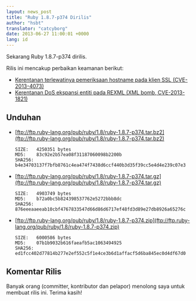 ```yaml
---
layout: news_post
title: "Ruby 1.8.7-p374 Dirilis"
author: "hsbt"
translator: "catcyborg"
date: 2013-06-27 11:00:01 +0000
lang: id
---
```


Sekarang Ruby 1.8.7-p374 dirilis.

Rilis ini mencakup perbaikan keamanan berikut:

 * [Kerentanan terlewatinya pemeriksaan hostname pada klien SSL
   (CVE-2013-4073)](/id/news/2013/06/27/hostname-check-bypassing-vulnerability-in-openssl-client-cve-2013-4073/)
 * [Kerentanan DoS ekspansi entiti pada REXML
   (XML bomb, CVE-2013-1821)](/id/news/2013/02/22/rexml-dos-2013-02-22/)

## Unduhan

* [ftp://ftp.ruby-lang.org/pub/ruby/1.8/ruby-1.8.7-p374.tar.bz2](ftp://ftp.ruby-lang.org/pub/ruby/1.8/ruby-1.8.7-p374.tar.bz2)

      SIZE:   4250351 bytes
      MD5:    83c92e2b57ea08f31187060098b2200b
      SHA256: b4e34703137f7bfb8761c4ea474f7438d6ccf440b3d35f39cc5e4d4e239c07e3

* [ftp://ftp.ruby-lang.org/pub/ruby/1.8/ruby-1.8.7-p374.tar.gz](ftp://ftp.ruby-lang.org/pub/ruby/1.8/ruby-1.8.7-p374.tar.gz)

      SIZE:   4903749 bytes
      MD5:    b72a0bc5b824398537762e5272bbb8dc
      SHA256: 876eeeaaeeab10cbf4767833547d66d86d6717ef48fd3d89e27db8926a65276c

* [ftp://ftp.ruby-lang.org/pub/ruby/1.8/ruby-1.8.7-p374.zip](ftp://ftp.ruby-lang.org/pub/ruby/1.8/ruby-1.8.7-p374.zip)

      SIZE:   6000586 bytes
      MD5:    07b1b9032b616faeafb5ac1063494925
      SHA256: ed1fcc402d77814b277e2ef552c5f1e4ce3b6d1affacf5d6ba845ec0d4df67d0

## Komentar Rilis

Banyak orang (committer, kontributor dan pelapor) menolong saya untuk membuat rilis ini.
Terima kasih!
